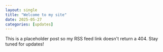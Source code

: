 ```yaml
---
layout: single
title: "Welcome to my site"
date: 2025-05-27
categories: [updates]
---
```


This is a placeholder post so my RSS feed link doesn't return a 404. Stay tuned for updates!